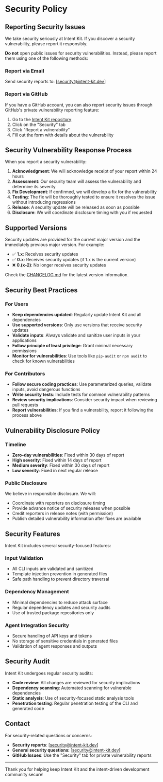 # Security Policy

## Reporting Security Issues

We take security seriously at Intent Kit. If you discover a security vulnerability, please report it responsibly.

**Do not** open public issues for security vulnerabilities. Instead, please report them using one of the following methods:

### Report via Email

Send security reports to: [security@intent-kit.dev]

### Report via GitHub

If you have a GitHub account, you can also report security issues through GitHub's private vulnerability reporting feature:

1. Go to the [Intent Kit repository](https://github.com/github/intent-kit)
2. Click on the "Security" tab
3. Click "Report a vulnerability"
4. Fill out the form with details about the vulnerability

## Security Vulnerability Response Process

When you report a security vulnerability:

1. **Acknowledgment**: We will acknowledge receipt of your report within 24 hours
2. **Assessment**: Our security team will assess the vulnerability and determine its severity
3. **Fix Development**: If confirmed, we will develop a fix for the vulnerability
4. **Testing**: The fix will be thoroughly tested to ensure it resolves the issue without introducing regressions
5. **Release**: A security update will be released as soon as possible
6. **Disclosure**: We will coordinate disclosure timing with you if requested

## Supported Versions

Security updates are provided for the current major version and the immediately previous major version. For example:

- ✅ **1.x**: Receives security updates
- ✅ **0.x**: Receives security updates (if 1.x is the current version)
- ❌ **0.(x-2)**: No longer receives security updates

Check the [CHANGELOG.md](./CHANGELOG.md) for the latest version information.

## Security Best Practices

### For Users

- **Keep dependencies updated**: Regularly update Intent Kit and all dependencies
- **Use supported versions**: Only use versions that receive security updates
- **Validate inputs**: Always validate and sanitize user inputs in your applications
- **Follow principle of least privilege**: Grant minimal necessary permissions
- **Monitor for vulnerabilities**: Use tools like `pip-audit` or `npm audit` to check for known vulnerabilities

### For Contributors

- **Follow secure coding practices**: Use parameterized queries, validate inputs, avoid dangerous functions
- **Write security tests**: Include tests for common vulnerability patterns
- **Review security implications**: Consider security impact when reviewing pull requests
- **Report vulnerabilities**: If you find a vulnerability, report it following the process above

## Vulnerability Disclosure Policy

### Timeline

- **Zero-day vulnerabilities**: Fixed within 30 days of report
- **High severity**: Fixed within 14 days of report
- **Medium severity**: Fixed within 30 days of report
- **Low severity**: Fixed in next regular release

### Public Disclosure

We believe in responsible disclosure. We will:

- Coordinate with reporters on disclosure timing
- Provide advance notice of security releases when possible
- Credit reporters in release notes (with permission)
- Publish detailed vulnerability information after fixes are available

## Security Features

Intent Kit includes several security-focused features:

### Input Validation
- All CLI inputs are validated and sanitized
- Template injection prevention in generated files
- Safe path handling to prevent directory traversal

### Dependency Management
- Minimal dependencies to reduce attack surface
- Regular dependency updates and security audits
- Use of trusted package repositories only

### Agent Integration Security
- Secure handling of API keys and tokens
- No storage of sensitive credentials in generated files
- Validation of agent responses and outputs

## Security Audit

Intent Kit undergoes regular security audits:

- **Code review**: All changes are reviewed for security implications
- **Dependency scanning**: Automated scanning for vulnerable dependencies
- **Static analysis**: Use of security-focused static analysis tools
- **Penetration testing**: Regular penetration testing of the CLI and generated code

## Contact

For security-related questions or concerns:

- **Security reports**: [security@intent-kit.dev]
- **General security questions**: [security@intent-kit.dev]
- **GitHub Issues**: Use the "Security" tab for private vulnerability reports

---

Thank you for helping keep Intent Kit and the intent-driven development community secure!